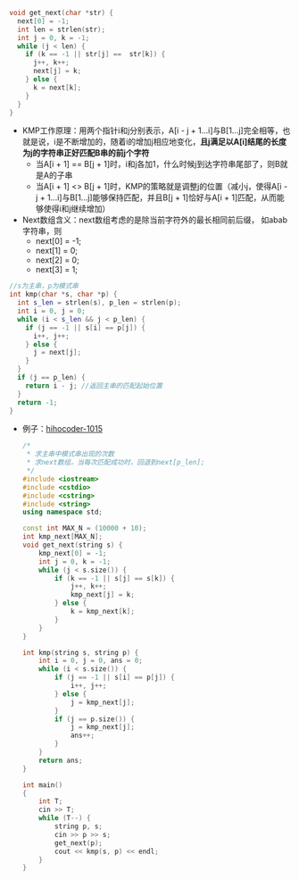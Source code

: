 ```c++
void get_next(char *str) {
  next[0] = -1;
  int len = strlen(str);
  int j = 0, k = -1;
  while (j < len) {
    if (k == -1 || str[j] ==  str[k]) {
      j++, k++;
      next[j] = k;
    } else {
      k = next[k];
    }
  }
}
```

- KMP工作原理：用两个指针i和j分别表示，A[i - j + 1...i]与B[1...j]完全相等，也就是说，i是不断增加的，随着i的增加j相应地变化，**且j满足以A[i]结尾的长度为j的字符串正好匹配B串的前j个字符**
  - 当A[i + 1] == B[j + 1]时，i和j各加1，什么时候j到达字符串尾部了，则B就是A的子串
  - 当A[i + 1] <> B[j + 1]时，KMP的策略就是调整j的位置（减小j，使得A[i - j + 1...i]与B[1...j]能够保持匹配，并且B[j + 1]恰好与A[i + 1]匹配，从而能够使得i和j继续增加）
- Next数组含义：next数组考虑的是除当前字符外的最长相同前后缀， 如abab字符串，则
  - next[0] = -1;
  - next[1] = 0;
  - next[2] = 0;
  - next[3] = 1;

```c++
//s为主串，p为模式串
int kmp(char *s, char *p) {
  int s_len = strlen(s), p_len = strlen(p);
  int i = 0, j = 0;
  while (i < s_len && j < p_len) {
    if (j == -1 || s[i] == p[j]) {
      i++, j++;
    } else {
      j = next[j];
    }
  }
  if (j == p_len) {
    return i - j; //返回主串的匹配起始位置
  } 
  return -1;
}
```

- 例子：[hihocoder-1015](https://hihocoder.com/problemset/problem/1015)

  ```c++
  /*
   * 求主串中模式串出现的次数
   * 求next数组，当每次匹配成功时，回退到next[p_len];
   */
  #include <iostream>
  #include <cstdio>
  #include <cstring>
  #include <string>
  using namespace std;

  const int MAX_N = (10000 + 10);
  int kmp_next[MAX_N];
  void get_next(string s) {
      kmp_next[0] = -1;
      int j = 0, k = -1;
      while (j < s.size()) {
          if (k == -1 || s[j] == s[k]) {
              j++, k++;
              kmp_next[j] = k;
          } else {
              k = kmp_next[k];
          }
      }
  }

  int kmp(string s, string p) {
      int i = 0, j = 0, ans = 0;
      while (i < s.size()) {
          if (j == -1 || s[i] == p[j]) {
              i++, j++;
          } else {
              j = kmp_next[j];
          }
          if (j == p.size()) {
              j = kmp_next[j];
              ans++;
          }
      }
      return ans;
  }

  int main()
  {
      int T;
      cin >> T;
      while (T--) {
          string p, s;
          cin >> p >> s;
          get_next(p);
          cout << kmp(s, p) << endl;
      }
  }
  ```
